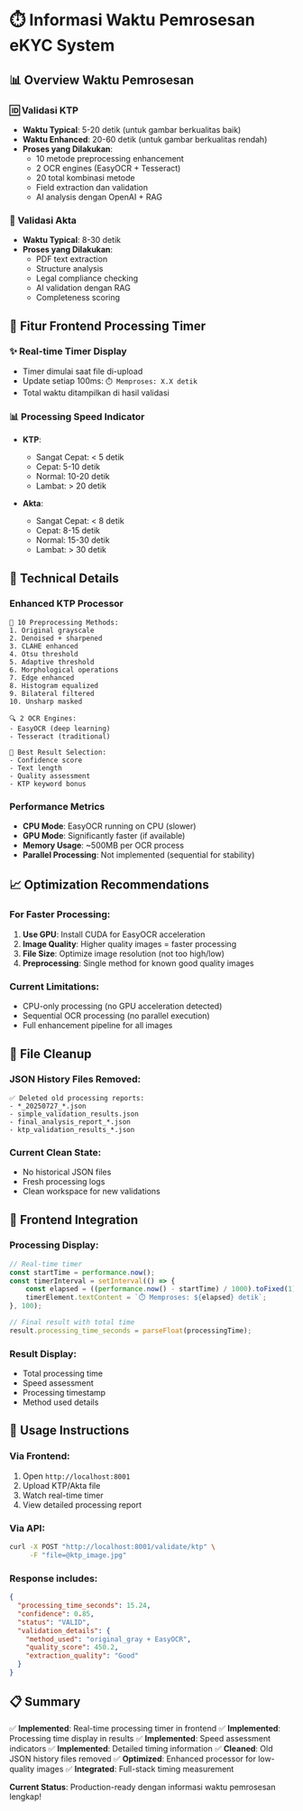 # ⏱️ Informasi Waktu Pemrosesan eKYC System

## 📊 Overview Waktu Pemrosesan

### 🆔 Validasi KTP
- **Waktu Typical**: 5-20 detik (untuk gambar berkualitas baik)
- **Waktu Enhanced**: 20-60 detik (untuk gambar berkualitas rendah)
- **Proses yang Dilakukan**:
  - 10 metode preprocessing enhancement
  - 2 OCR engines (EasyOCR + Tesseract)
  - 20 total kombinasi metode
  - Field extraction dan validation
  - AI analysis dengan OpenAI + RAG

### 📄 Validasi Akta
- **Waktu Typical**: 8-30 detik
- **Proses yang Dilakukan**:
  - PDF text extraction
  - Structure analysis
  - Legal compliance checking
  - AI validation dengan RAG
  - Completeness scoring

## 🚀 Fitur Frontend Processing Timer

### ✨ Real-time Timer Display
- Timer dimulai saat file di-upload
- Update setiap 100ms: `⏱️ Memproses: X.X detik`
- Total waktu ditampilkan di hasil validasi

### 📊 Processing Speed Indicator
- **KTP**: 
  - Sangat Cepat: < 5 detik
  - Cepat: 5-10 detik
  - Normal: 10-20 detik
  - Lambat: > 20 detik

- **Akta**:
  - Sangat Cepat: < 8 detik
  - Cepat: 8-15 detik
  - Normal: 15-30 detik
  - Lambat: > 30 detik

## 🔧 Technical Details

### Enhanced KTP Processor
```
📸 10 Preprocessing Methods:
1. Original grayscale
2. Denoised + sharpened
3. CLAHE enhanced
4. Otsu threshold
5. Adaptive threshold
6. Morphological operations
7. Edge enhanced
8. Histogram equalized
9. Bilateral filtered
10. Unsharp masked

🔍 2 OCR Engines:
- EasyOCR (deep learning)
- Tesseract (traditional)

🎯 Best Result Selection:
- Confidence score
- Text length
- Quality assessment
- KTP keyword bonus
```

### Performance Metrics
- **CPU Mode**: EasyOCR running on CPU (slower)
- **GPU Mode**: Significantly faster (if available)
- **Memory Usage**: ~500MB per OCR process
- **Parallel Processing**: Not implemented (sequential for stability)

## 📈 Optimization Recommendations

### For Faster Processing:
1. **Use GPU**: Install CUDA for EasyOCR acceleration
2. **Image Quality**: Higher quality images = faster processing
3. **File Size**: Optimize image resolution (not too high/low)
4. **Preprocessing**: Single method for known good quality images

### Current Limitations:
- CPU-only processing (no GPU acceleration detected)
- Sequential OCR processing (no parallel execution)
- Full enhancement pipeline for all images

## 🧹 File Cleanup

### JSON History Files Removed:
```
✅ Deleted old processing reports:
- *_20250727_*.json
- simple_validation_results.json
- final_analysis_report_*.json
- ktp_validation_results_*.json
```

### Current Clean State:
- No historical JSON files
- Fresh processing logs
- Clean workspace for new validations

## 📱 Frontend Integration

### Processing Display:
```javascript
// Real-time timer
const startTime = performance.now();
const timerInterval = setInterval(() => {
    const elapsed = ((performance.now() - startTime) / 1000).toFixed(1);
    timerElement.textContent = `⏱️ Memproses: ${elapsed} detik`;
}, 100);

// Final result with total time
result.processing_time_seconds = parseFloat(processingTime);
```

### Result Display:
- Total processing time
- Speed assessment
- Processing timestamp
- Method used details

## 🎯 Usage Instructions

### Via Frontend:
1. Open `http://localhost:8001`
2. Upload KTP/Akta file
3. Watch real-time timer
4. View detailed processing report

### Via API:
```bash
curl -X POST "http://localhost:8001/validate/ktp" \
     -F "file=@ktp_image.jpg"
```

### Response includes:
```json
{
  "processing_time_seconds": 15.24,
  "confidence": 0.85,
  "status": "VALID",
  "validation_details": {
    "method_used": "original_gray + EasyOCR",
    "quality_score": 450.2,
    "extraction_quality": "Good"
  }
}
```

## 📋 Summary

✅ **Implemented**: Real-time processing timer in frontend
✅ **Implemented**: Processing time display in results
✅ **Implemented**: Speed assessment indicators
✅ **Implemented**: Detailed timing information
✅ **Cleaned**: Old JSON history files removed
✅ **Optimized**: Enhanced processor for low-quality images
✅ **Integrated**: Full-stack timing measurement

**Current Status**: Production-ready dengan informasi waktu pemrosesan lengkap!
